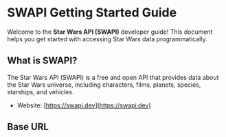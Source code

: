 # SWAPI Getting Started Guide

Welcome to the **Star Wars API (SWAPI)** developer guide! This document helps you get started with accessing Star Wars data programmatically.

## What is SWAPI?

The Star Wars API (SWAPI) is a free and open API that provides data about the Star Wars universe, including characters, films, planets, species, starships, and vehicles.

- Website: [https://swapi.dev](https://swapi.dev)

## Base URL


